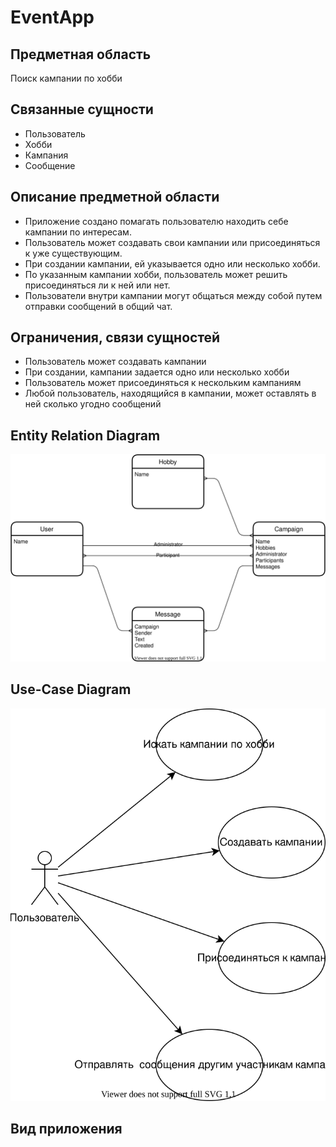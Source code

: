 # EventApp
## Предметная область 
Поиск кампании по хобби
## Связанные сущности
- Пользователь
- Хобби
- Кампания
- Сообщение
## Описание предметной области
- Приложение создано помагать пользователю находить себе кампании по интересам.  
- Пользователь может создавать свои кампании или присоединяться к уже существующим.  
- При создании кампании, ей указывается одно или несколько хобби.  
- По указанным кампании хобби, пользователь может решить присоединяться ли к ней или нет.  
- Пользователи внутри кампании могут общаться между собой путем отправки сообщений в общий чат.  
## Ограничения, связи сущностей
- Пользователь может создавать кампании
- При создании, кампании задается одно или несколько хобби
- Пользователь может присоединяться к нескольким кампаниям
- Любой пользователь, находящийся в кампании, может оставлять в ней сколько угодно сообщений
## Entity Relation Diagram
![Alt text](/ER_Diagram.svg)
## Use-Case Diagram
![Alt text](/Use_Case_Diagram.svg)
## Вид приложения
